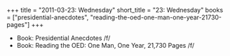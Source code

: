 +++
title = "2011-03-23: Wednesday"
short_title = "23: Wednesday"
books = ["presidential-anecdotes", "reading-the-oed-one-man-one-year-21730-pages"]
+++


* Book: Presidential Anecdotes /f/
* Book: Reading the OED: One Man, One Year, 21,730 Pages /f/
